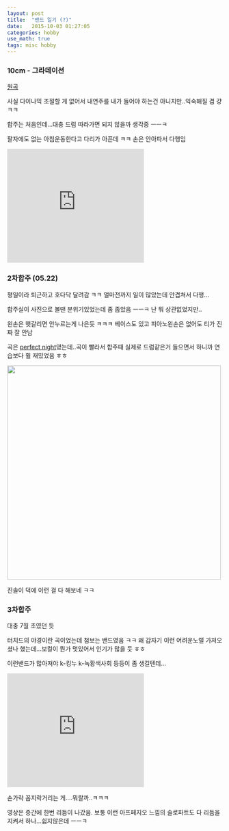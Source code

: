 ```yaml
---
layout: post
title:  "밴드 일기 (?)"
date:   2015-10-03 01:27:05 
categories: hobby
use_math: true
tags: misc hobby
---
```



### 10cm - 그라데이션

[원곡](https://www.youtube.com/watch?v=xxBsCDy0_Xk)

사실 다이나믹 조절할 게 없어서 내연주를 내가 들어야 하는건 아니지만..익숙해질 겸 걍 ㅋㅋ

합주는 처음인데...대충 드럼 따라가면 되지 않을까 생각중 ㅡㅡㅋ

팔자에도 없는 아침운동한다고 다리가 아픈데 ㅋㅋ 손은 안아파서 다행임

<iframe allowfullscreen="allowfullscreen" class="b-hbp-video b-uploaded" frameborder="0" height="266" id="BLOGGER-video-223f54a2df21ed96-6832" mozallowfullscreen="mozallowfullscreen" src="https://www.blogger.com/video.g?token=AD6v5dyRfDV89znWuU3bC6jYLPWmySqd64zbMjjyCS7fyAncDz4IzvxGGFEM8rKxVDY88zN7RZ_BP7jN2EFHwtVjYDpko_Ol27eriHZhpaHaG101uhPZYg9ZDSlSPi0mlV74CwRZJz8" webkitallowfullscreen="webkitallowfullscreen" width="320"></iframe>


### 2차합주 (05.22)

평일이라 퇴근하고 호다닥 달려감 ㅋㅋ 얼마전까지 일이 많았는데 안겹쳐서 다행...

합주실이 사진으로 볼땐 분위기있었는데 좀 좁았음 ㅡㅡㅋ 난 뭐 상관없었지만..

왼손은 햇갈리면 안누르는게 나은듯 ㅋㅋㅋ 베이스도 있고 피아노왼손은 없어도 티가 진짜 잘 안남

곡은 [perfect night](https://www.youtube.com/watch?v=A8gTCYqVNBk)였는데..곡이 빨라서 합주때 실제로 드럼같은거 들으면서 하니까 연습보다 훨 재밌었음 ㅎㅎ


<img src="{{site.url}}/images/band/perfect_night.jpg" width="500" class="center"/> 

진솔이 덕에 이런 걸 다 해보네 ㅋㅋ


### 3차합주
대충 7월 초였던 듯

터치드의 야경이란 곡이었는데 첨보는 밴드였음 ㅋㅋ 왜 갑자기 이런 어려운노랠 가져오셨나 했는데...보컬이 뭔가 멋있어서 인기가 많을 듯 ㅎㅎ

이런밴드가 많아져야 k-킹누 k-녹황색사회 등등이 좀 생길텐데...


<iframe allowfullscreen="allowfullscreen" class="b-hbp-video b-uploaded" frameborder="0" height="266" id="BLOGGER-video-11573477ff234602-5710" mozallowfullscreen="mozallowfullscreen" src="https://www.blogger.com/video.g?token=AD6v5dx8Ts610fxEImKNoClMB7i_HbbkynBhbGt84kyEEX1VjLJ7chLqqH6BTiW9tNxxjreE3I3kE6TYM4nIr10H-d3nOUml7W_dhzQ-KvJOy-KEQn8lxqy6dfycRMVT4R3mbGd5gnk" webkitallowfullscreen="webkitallowfullscreen" width="320"></iframe>

손가락 꼼지락거리는 게....뭐랄까..ㅋㅋㅋ

영상은 증간에 한번 리듬이 나갔음. 보통 이런 아프페지오 느낌의 솔로파트도 다 리듬을 지켜서 하나...쉽지않은데 ㅡㅡㅋ
